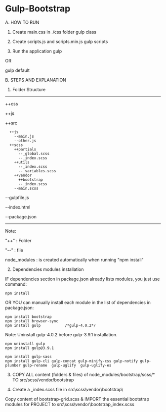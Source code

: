 # Gulp-Bootstrap


A. HOW TO RUN
1. Create main.css in ./css folder
gulp class

2. Create scripts.js and scripts.min.js
gulp scripts

3. Run the application
gulp

OR

gulp default

B. STEPS AND EXPLANATION

1. Folder Structure

--------------------------

  ++css

  ++js

  ++src

      ++js
        --main.js
        --other.js
      ++scss
        ++partials
          --_global.scss
          --_index.scss
        ++utils
          --_index.scss
          --_variables.scss
        ++vendor
          ++bootstrap
          --_index.scss
        --main.scss
  --gulpfile.js

  --index.html

  --package.json

------------------------

Note:

  "++" : Folder

  "--" : file

  node_modules : is created automatically when running "npm install"


2. Dependencies modules installation

IF dependencies section in package.json already lists modules,
you just use command:

    npm install

OR YOU can manually install each module in the list of dependencies in package.json:

    npm install bootstrap
    npm install browser-sync
    npm install gulp           /*gulp-4.0.2*/

Note: Uninstall gulp-4.0.2 before gulp-3.9.1 installation.

    npm uninstall gulp
    npm install gulp@3.9.1

    npm install gulp-sass
    npm install gulp-cli gulp-concat gulp-minify-css gulp-notify gulp-plumber gulp-rename  gulp-uglify  gulp-uglify-es

3. COPY ALL content (folders & files) of node_modules/bootstrap/scss/*  TO src/scss/vendor/bootstrap

4. Create a _index.scss file in src\scss\vendor\bootstrap\

Copy content of bootstrap-grid.scss & IMPORT the essential bootstrap modules for PROJECT to src\scss\vendor\bootstrap\_index.scss
